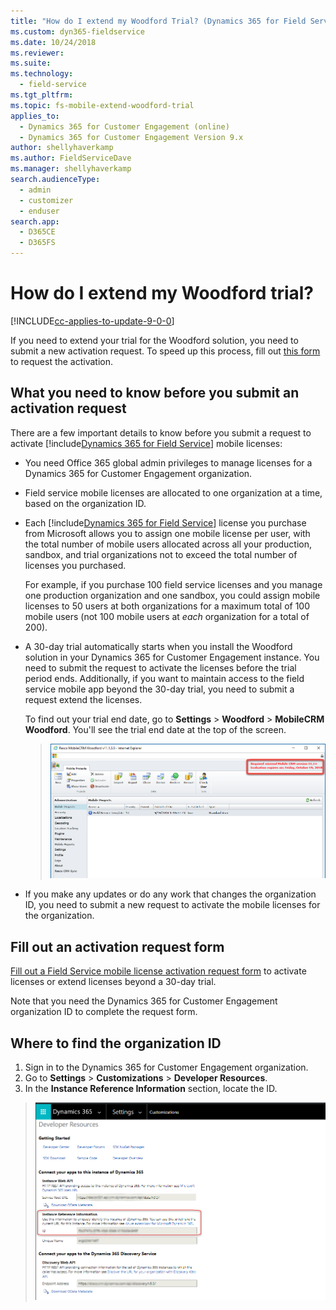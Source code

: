 ```yaml
---
title: "How do I extend my Woodford Trial? (Dynamics 365 for Field Service) | MicrosoftDocs"
ms.custom: dyn365-fieldservice
ms.date: 10/24/2018
ms.reviewer: 
ms.suite: 
ms.technology: 
  - field-service
ms.tgt_pltfrm: 
ms.topic: fs-mobile-extend-woodford-trial
applies_to: 
  - Dynamics 365 for Customer Engagement (online)
  - Dynamics 365 for Customer Engagement Version 9.x
author: shellyhaverkamp
ms.author: FieldServiceDave
ms.manager: shellyhaverkamp
search.audienceType: 
  - admin
  - customizer
  - enduser
search.app: 
  - D365CE
  - D365FS
---
```


# How do I extend my Woodford trial?

[!INCLUDE[cc-applies-to-update-9-0-0](../includes/cc_applies_to_update_9_0_0.md)] 

If you need to extend your trial for the Woodford solution, you need to submit a new activation request. To speed up this process, fill out [this form](https://forms.office.com/Pages/ResponsePage.aspx?id=v4j5cvGGr0GRqy180BHbR_qdDvPY821Ojv3lrQCnA7JUNEVaR01JNFNIMDNOME8xNlBWMEVFSUhEQS4u) to request the activation.

## What you need to know before you submit an activation request
There are a few important details to know before you submit a request to activate [!include[Dynamics 365 for Field Service](../includes/pn-dyn-365-field-service.md)] mobile licenses:

- You need Office 365 global admin privileges to manage licenses for a Dynamics 365 for Customer Engagement organization.

- Field service mobile licenses are allocated to one organization at a time, based on the organization ID.

- Each [!include[Dynamics 365 for Field Service](../includes/pn-dyn-365-field-service.md)] license you purchase from Microsoft allows you to assign one mobile license per user, with the total number of mobile users allocated across all your production, sandbox, and trial organizations not to exceed the total number of licenses you purchased. 

    For example, if you purchase 100 field service licenses and you manage one production organization and one sandbox, you could assign mobile licenses to 50 users at both organizations for a maximum total of 100 mobile users (not 100 mobile users at *each* organization for a total of 200).

- A 30-day trial automatically starts when you install the Woodford solution in your Dynamics 365 for Customer Engagement instance. You need to submit the request to activate the licenses before the trial period ends. Additionally, if you want to maintain access to the field service mobile app beyond the 30-day trial, you need to submit a request extend the licenses. 

  To find out your trial end date, go to **Settings** > **Woodford** > **MobileCRM Woodford**. You'll see the trial end date at the top of the screen.

  > ![OrgID](media/woodford-expiration.png)  

- If you make any updates or do any work that changes the organization ID, you need to submit a new request to activate the mobile licenses for the organization.

## Fill out an activation request form

[Fill out a Field Service mobile license activation request form](https://forms.office.com/Pages/ResponsePage.aspx?id=v4j5cvGGr0GRqy180BHbR_qdDvPY821Ojv3lrQCnA7JUNEVaR01JNFNIMDNOME8xNlBWMEVFSUhEQS4u) to activate licenses or extend licenses beyond a 30-day trial.

Note that you need the Dynamics 365 for Customer Engagement organization ID to complete the request form.

## Where to find the organization ID

 1. Sign in to the Dynamics 365 for Customer Engagement organization.
 2. Go to **Settings** > **Customizations** > **Developer Resources**.
 3. In the **Instance Reference Information** section, locate the ID.
        
  > ![OrgID](media/admin-orgid.png)  
